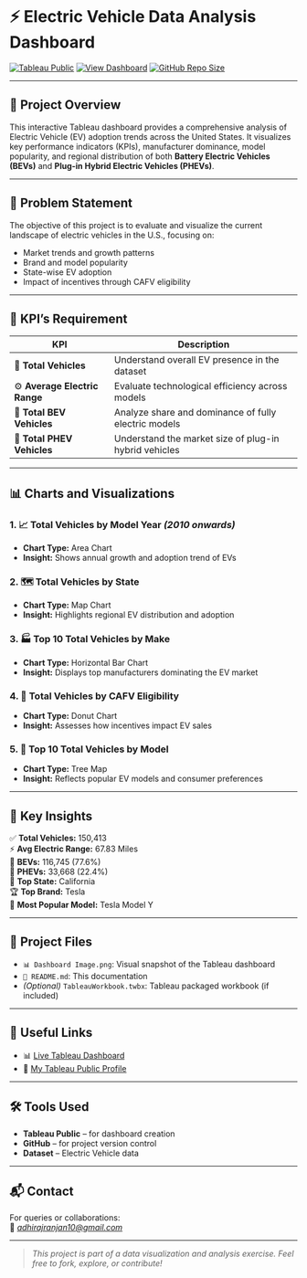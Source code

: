 # ⚡ Electric Vehicle Data Analysis Dashboard

[![Tableau Public](https://img.shields.io/badge/Built%20with-Tableau-blue?style=for-the-badge&logo=tableau)](https://www.tableau.com/)
[![View Dashboard](https://img.shields.io/badge/View%20Live-Dashboard-brightgreen?style=for-the-badge&logo=tableau)](https://public.tableau.com/app/profile/adhiraj.ranjan/viz/Book1_17541096998320/Dashboard1)
[![GitHub Repo Size](https://img.shields.io/github/repo-size/adhiraj-ranjan/Ev-Data-Analysis-Dashboard?style=for-the-badge&color=orange)](#)

---

## 📝 Project Overview

This interactive Tableau dashboard provides a comprehensive analysis of Electric Vehicle (EV) adoption trends across the United States. It visualizes key performance indicators (KPIs), manufacturer dominance, model popularity, and regional distribution of both **Battery Electric Vehicles (BEVs)** and **Plug-in Hybrid Electric Vehicles (PHEVs)**.

---

## 🎯 Problem Statement

The objective of this project is to evaluate and visualize the current landscape of electric vehicles in the U.S., focusing on:
- Market trends and growth patterns
- Brand and model popularity
- State-wise EV adoption
- Impact of incentives through CAFV eligibility

---

## 📌 KPI’s Requirement

| KPI | Description |
|-----|-------------|
| 🔢 **Total Vehicles** | Understand overall EV presence in the dataset |
| ⚙️ **Average Electric Range** | Evaluate technological efficiency across models |
| 🔋 **Total BEV Vehicles** | Analyze share and dominance of fully electric models |
| 🔌 **Total PHEV Vehicles** | Understand the market size of plug-in hybrid vehicles |

---

## 📊 Charts and Visualizations

### 1. 📈 Total Vehicles by Model Year *(2010 onwards)*
- **Chart Type:** Area Chart
- **Insight:** Shows annual growth and adoption trend of EVs

### 2. 🗺️ Total Vehicles by State
- **Chart Type:** Map Chart
- **Insight:** Highlights regional EV distribution and adoption

### 3. 🏭 Top 10 Total Vehicles by Make
- **Chart Type:** Horizontal Bar Chart
- **Insight:** Displays top manufacturers dominating the EV market

### 4. 🥧 Total Vehicles by CAFV Eligibility
- **Chart Type:** Donut Chart
- **Insight:** Assesses how incentives impact EV sales

### 5. 🚗 Top 10 Total Vehicles by Model
- **Chart Type:** Tree Map
- **Insight:** Reflects popular EV models and consumer preferences

---

## 🧠 Key Insights

✅ **Total Vehicles:** 150,413  
⚡ **Avg Electric Range:** 67.83 Miles  
🔋 **BEVs:** 116,745 (77.6%)  
🔌 **PHEVs:** 33,668 (22.4%)  
📍 **Top State:** California  
🏆 **Top Brand:** Tesla  
🚙 **Most Popular Model:** Tesla Model Y

---

## 📁 Project Files

- `📊 Dashboard Image.png`: Visual snapshot of the Tableau dashboard  
- `📝 README.md`: This documentation  
- *(Optional)* `TableauWorkbook.twbx`: Tableau packaged workbook (if included)

---

## 🔗 Useful Links

- 📊 [Live Tableau Dashboard](https://public.tableau.com/app/profile/adhiraj.ranjan/viz/Book1_17541096998320/Dashboard1)  
- 👤 [My Tableau Public Profile](https://public.tableau.com/app/profile/adhiraj.ranjan)

---

## 🛠 Tools Used

- **Tableau Public** – for dashboard creation  
- **GitHub** – for project version control  
- **Dataset** – Electric Vehicle data

---

## 📬 Contact

For queries or collaborations:  
📧 *adhirajranjan10@gmail.com*

---

> *This project is part of a data visualization and analysis exercise. Feel free to fork, explore, or contribute!*
